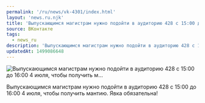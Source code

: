 ```yaml
---
permalink: '/ru/news/vk-4301/index.html'
layout: 'news.ru.njk'
title: 'Выпускающимся магистрам нужно подойти в аудиторию 428 с 15:00 до 16:00 4 июля, чтобы получить м'
source: ВКонтакте
tags:
  - news_ru
description: 'Выпускающимся магистрам нужно подойти в аудиторию 428 с 15:00 до 16:00 4 июля, чтобы получить м…'
updatedAt: 1499086648
---
```

![Выпускающимся магистрам нужно подойти в аудиторию 428 с 15:00 до 16:00 4 июля, чтобы получить м…](https://sun9-17.userapi.com/impf/c637719/v637719484/5e64c/uY4bvxJaBto.jpg?size=1280x919&quality=96&proxy=1&sign=a01e87dd832f1c4279fe61c44b1a2fea&c_uniq_tag=HG2kCQNEQQu0rhdh1d5-kuQASYLOaeBTYVFsOFMtD0Y&type=album)

Выпускающимся магистрам нужно подойти в аудиторию 428 с 15:00 до 16:00 4 июля, чтобы получить мантию. Явка обязательна!

